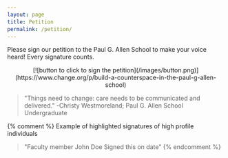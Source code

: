 ```yaml
---
layout: page
title: Petition
permalink: /petition/
---
```


Please sign our petition to the Paul G. Allen School to make your voice heard! Every signature counts.

<center>[![button to click to sign the petition](/images/button.png)](https://www.change.org/p/build-a-counterspace-in-the-paul-g-allen-school)</center>

> "Things need to change: care needs to be communicated and delivered." -Christy Westmoreland; Paul G. Allen School Undergraduate

{% comment %}
Example of highlighted signatures of high profile individuals

> "Faculty member John Doe Signed this on date"
{% endcomment %}
